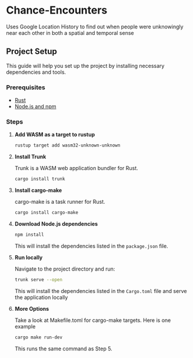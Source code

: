 # Chance-Encounters
Uses Google Location History to find out when people were unknowingly near each other in both a spatial and temporal sense

## Project Setup

This guide will help you set up the project by installing necessary dependencies and tools.

### Prerequisites

- [Rust](https://www.rust-lang.org/tools/install)
- [Node.js and npm](https://nodejs.org/)

### Steps

1. **Add WASM as a target to rustup**

    ```sh
    rustup target add wasm32-unknown-unknown
    ```

2. **Install Trunk**

    Trunk is a WASM web application bundler for Rust.
    
    ```sh
    cargo install trunk
    ```

3. **Install cargo-make**

    cargo-make is a task runner for Rust.
    
    ```sh
    cargo install cargo-make
    ```

4. **Download Node.js dependencies**
    
    ```sh
    npm install
    ```

    This will install the dependencies listed in the `package.json` file.

5. **Run locally**

    Navigate to the project directory and run:
    
    ```sh
    trunk serve --open
    ```

    This will install the dependencies listed in the `Cargo.toml` file and serve the application locally

6. **More Options**

    Take a look at Makefile.toml for cargo-make targets. Here is one example

    ```sh
    cargo make run-dev
    ```

    This runs the same command as Step 5.
